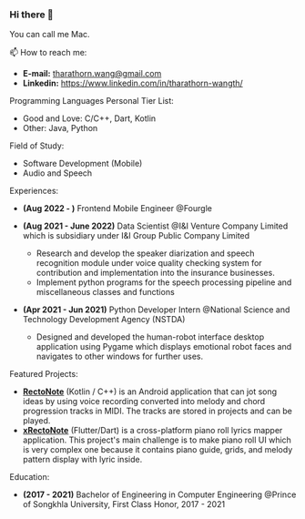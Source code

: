 ### Hi there 👋
You can call me Mac. 

📫 How to reach me: 
* **E-mail:** tharathorn.wang@gmail.com
* **Linkedin:** https://www.linkedin.com/in/tharathorn-wangth/


Programming Languages Personal Tier List: 
* Good and Love: C/C++, Dart, Kotlin                        
* Other: Java, Python            

Field of Study:
* Software Development (Mobile)
* Audio and Speech

Experiences:
* **(Aug 2022 - )** Frontend Mobile Engineer @Fourgle
* **(Aug 2021 - June 2022)** Data Scientist @I&I Venture Company Limited which is subsidiary under I&I Group Public Company Limited
  *	Research and develop the speaker diarization and speech recognition module under voice quality checking system for contribution and implementation into the insurance businesses.
  *	Implement python programs for the speech processing pipeline and miscellaneous classes and functions


* **(Apr 2021 - Jun 2021)** Python Developer Intern @National Science and Technology Development Agency (NSTDA)
  * Designed and developed the human-robot interface desktop application using Pygame which displays emotional robot faces and navigates to other windows for further uses.

Featured Projects:
* [**RectoNote**](https://github.com/Tharamac/Rectonote) (Kotlin / C++) is an Android application that can jot song ideas by using voice recording converted into melody and chord progression tracks in MIDI. The tracks are stored in projects and can be played. 
* [**xRectoNote**](https://github.com/Tharamac/xRectoNote) (Flutter/Dart) is a cross-platform piano roll lyrics mapper application. This project's main challenge is to make piano roll UI which is very complex one because it contains piano guide, grids, and melody pattern display with lyric inside.

Education:
- **(2017 - 2021)** Bachelor of Engineering in Computer Engineering @Prince of Songkhla University, First Class Honor, 2017 - 2021
<!-- - I’m currently learning C++, nand EDM Production -->
<!--
**Tharamac/Tharamac** is a ✨ _special_ ✨ repository because its `README.md` (this file) appears on your GitHub profile.

Here are some ideas to get you started:

- 🔭 I’m currently working on IIV as m
- 🌱 I’m currently learning C++ 
- 📫 How to reach me: ...
- 😄 Pronouns: ...
- ⚡ Fun fact: ...

- 😄 Pronouns: He/She
- ⚡ Fun fact: This profile picture is drawn by Faye Ashefort who is a Vtuber under Rainbow Arc Label
-->
